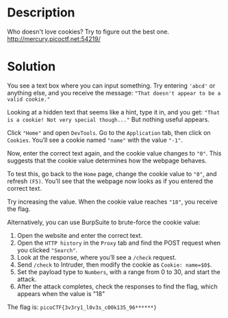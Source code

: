 # Description 

Who doesn't love cookies? Try to figure out the best one. http://mercury.picoctf.net:54219/

# Solution 

You see a text box where you can input something. Try entering `'abcd'` or anything else, and you receive the message: `"That doesn't appear to be a valid cookie."`

Looking at a hidden text that seems like a hint, type it in, and you get: `"That is a cookie! Not very special though..."` But nothing useful appears.

Click `"Home"` and open `DevTools`. Go to the `Application` tab, then click on `Cookies`. You’ll see a cookie named `"name"` with the value `"-1"`.

Now, enter the correct text again, and the cookie value changes to `"0"`. This suggests that the cookie value determines how the webpage behaves.

To test this, go back to the `Home` page, change the cookie value to `"0"`, and refresh `(F5)`. You’ll see that the webpage now looks as if you entered the correct text.

Try increasing the value. When the cookie value reaches `"18"`, you receive the flag.

Alternatively, you can use BurpSuite to brute-force the cookie value:

1. Open the website and enter the correct text.
2. Open the `HTTP history` in the `Proxy` tab and find the POST request when you clicked `"Search"`.
3. Look at the response, where you’ll see a `/check` request.
4. Send `/check` to Intruder, then modify the cookie as `Cookie: name=$0$`.
5. Set the payload type to `Numbers`, with a range from 0 to 30, and start the attack.
6. After the attack completes, check the responses to find the flag, which appears when the value is "18"

The flag is: `picoCTF{3v3ry1_l0v3s_c00k135_96******}`
